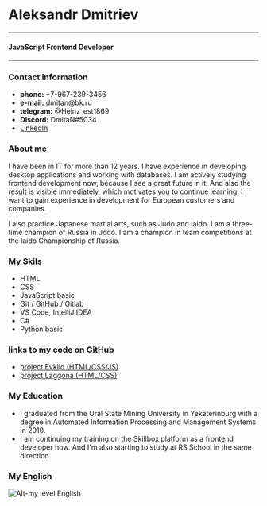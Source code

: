 # Aleksandr Dmitriev
***
#### JavaScript Frontend Developer
***

### Contact information
* **phone:** +7-967-239-3456
* **e-mail:** dmitan@bk.ru
* **telegram:** @Heinz_est1869
* **Discord:** DmitaN#5034
* [LinkedIn](https://www.linkedin.com/in/aleksandr-dmitriev-901a161aa/ "my profile on linkedIn")

### About me
I have been in IT for more than 12 years. I have experience in developing desktop applications and working with databases. I am actively studying frontend development now, because I see a great future in it. And also the result is visible immediately, which motivates you to continue learning. I want to gain experience in development for European customers and companies. 

 I also practice Japanese martial arts, such as Judo and Iaido. I am a three-time champion of Russia in Jodo. I am a champion in team competitions at the Iaido Championship of Russia.

### My Skils
* HTML
* CSS
* JavaScript basic
* Git / GitHub / Gitlab
* VS Code, IntelliJ IDEA
* C#
* Python basic

### links to my code on GitHub
* [project Evklid (HTML/CSS/JS)](https://github.com/DmitaN/evklid "project Evklid (HTML/CSS/JS)")
* [project Laggona (HTML/CSS)](https://github.com/DmitaN/lagoona "project Lagoona (HTML/CSS)")

### My Education
* I graduated from the Ural State Mining University in Yekaterinburg with a degree in Automated Information Processing and Management Systems in 2010.
* I am continuing my training on the Skillbox platform as a frontend developer now. And I'm also starting to study at RS School in the same direction

### My English
![Alt-my level English](https://s1.hostingkartinok.com/uploads/images/2022/06/3454a98fdd9489605575202bff086976.png "My level English") 
